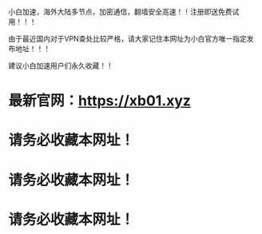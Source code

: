 小白加速，海外大陆多节点，加密通信，翻墙安全高速！！注册即送免费试用！！！


由于最近国内对于VPN查处比较严格，请大家记住本网址为小白官方唯一指定发布地址！！！


建议小白加速用户们永久收藏！！


# 最新官网：https://xb01.xyz
# 请务必收藏本网址！
# 请务必收藏本网址！
# 请务必收藏本网址！
